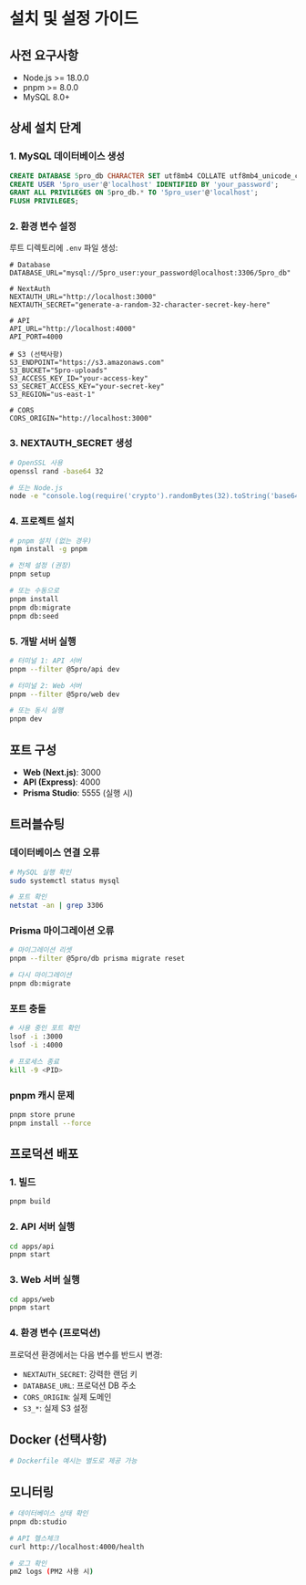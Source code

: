 # 설치 및 설정 가이드

## 사전 요구사항

- Node.js >= 18.0.0
- pnpm >= 8.0.0
- MySQL 8.0+

## 상세 설치 단계

### 1. MySQL 데이터베이스 생성

```sql
CREATE DATABASE 5pro_db CHARACTER SET utf8mb4 COLLATE utf8mb4_unicode_ci;
CREATE USER '5pro_user'@'localhost' IDENTIFIED BY 'your_password';
GRANT ALL PRIVILEGES ON 5pro_db.* TO '5pro_user'@'localhost';
FLUSH PRIVILEGES;
```

### 2. 환경 변수 설정

루트 디렉토리에 `.env` 파일 생성:

```env
# Database
DATABASE_URL="mysql://5pro_user:your_password@localhost:3306/5pro_db"

# NextAuth
NEXTAUTH_URL="http://localhost:3000"
NEXTAUTH_SECRET="generate-a-random-32-character-secret-key-here"

# API
API_URL="http://localhost:4000"
API_PORT=4000

# S3 (선택사항)
S3_ENDPOINT="https://s3.amazonaws.com"
S3_BUCKET="5pro-uploads"
S3_ACCESS_KEY_ID="your-access-key"
S3_SECRET_ACCESS_KEY="your-secret-key"
S3_REGION="us-east-1"

# CORS
CORS_ORIGIN="http://localhost:3000"
```

### 3. NEXTAUTH_SECRET 생성

```bash
# OpenSSL 사용
openssl rand -base64 32

# 또는 Node.js
node -e "console.log(require('crypto').randomBytes(32).toString('base64'))"
```

### 4. 프로젝트 설치

```bash
# pnpm 설치 (없는 경우)
npm install -g pnpm

# 전체 설정 (권장)
pnpm setup

# 또는 수동으로
pnpm install
pnpm db:migrate
pnpm db:seed
```

### 5. 개발 서버 실행

```bash
# 터미널 1: API 서버
pnpm --filter @5pro/api dev

# 터미널 2: Web 서버
pnpm --filter @5pro/web dev

# 또는 동시 실행
pnpm dev
```

## 포트 구성

- **Web (Next.js)**: 3000
- **API (Express)**: 4000
- **Prisma Studio**: 5555 (실행 시)

## 트러블슈팅

### 데이터베이스 연결 오류

```bash
# MySQL 실행 확인
sudo systemctl status mysql

# 포트 확인
netstat -an | grep 3306
```

### Prisma 마이그레이션 오류

```bash
# 마이그레이션 리셋
pnpm --filter @5pro/db prisma migrate reset

# 다시 마이그레이션
pnpm db:migrate
```

### 포트 충돌

```bash
# 사용 중인 포트 확인
lsof -i :3000
lsof -i :4000

# 프로세스 종료
kill -9 <PID>
```

### pnpm 캐시 문제

```bash
pnpm store prune
pnpm install --force
```

## 프로덕션 배포

### 1. 빌드

```bash
pnpm build
```

### 2. API 서버 실행

```bash
cd apps/api
pnpm start
```

### 3. Web 서버 실행

```bash
cd apps/web
pnpm start
```

### 4. 환경 변수 (프로덕션)

프로덕션 환경에서는 다음 변수를 반드시 변경:

- `NEXTAUTH_SECRET`: 강력한 랜덤 키
- `DATABASE_URL`: 프로덕션 DB 주소
- `CORS_ORIGIN`: 실제 도메인
- `S3_*`: 실제 S3 설정

## Docker (선택사항)

```dockerfile
# Dockerfile 예시는 별도로 제공 가능
```

## 모니터링

```bash
# 데이터베이스 상태 확인
pnpm db:studio

# API 헬스체크
curl http://localhost:4000/health

# 로그 확인
pm2 logs (PM2 사용 시)
```
